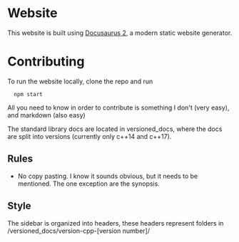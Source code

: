 # Website

This website is built using [Docusaurus 2](https://docusaurus.io/), a modern static website generator.

# Contributing
To run the website locally, clone the repo and run
```
  npm start
```

All you need to know in order to contribute is something I don't (very easy), and markdown (also easy)

The standard library docs are located in versioned_docs, where the docs are split into versions (currently only c++14 and c++17).

## Rules
- No copy pasting. I know it sounds obvious, but it needs to be mentioned. The one exception are the synopsis.

## Style
The sidebar is organized into headers, these headers represent folders in /versioned_docs/version-cpp-[version number]/


